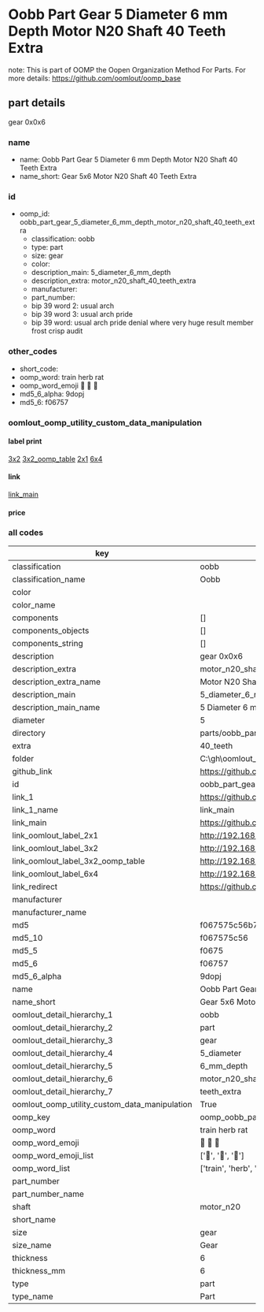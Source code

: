 # Oobb Part Gear 5 Diameter 6 mm Depth Motor N20 Shaft 40 Teeth Extra  

note: This is part of OOMP the Oopen Organization Method For Parts. For more details: https://github.com/oomlout/oomp_base

##  part details
  



gear 0x0x6



### name
* name: Oobb Part Gear 5 Diameter 6 mm Depth Motor N20 Shaft 40 Teeth Extra
* name_short: Gear 5x6 Motor N20 Shaft 40 Teeth Extra
### id
* oomp_id: oobb_part_gear_5_diameter_6_mm_depth_motor_n20_shaft_40_teeth_extra
  * classification: oobb
  * type: part
  * size: gear
  * color: 
  * description_main: 5_diameter_6_mm_depth
  * description_extra: motor_n20_shaft_40_teeth_extra
  * manufacturer: 
  * part_number: 
  * bip 39 word 2: usual arch
  * bip 39 word 3: usual arch pride
  * bip 39 word: usual arch pride denial where very huge result member frost crisp audit

### other_codes
* short_code: 
* oomp_word: train herb rat
* oomp_word_emoji :train: :herb: :rat:
* md5_6_alpha: 9dopj
* md5_6: f06757






### oomlout_oomp_utility_custom_data_manipulation
#### label print
[3x2](http://192.168.1.245:1112/?label=oomp%209dopj)
[3x2_oomp_table](http://192.168.1.108:1112/?label=oomp%209dopj)
[2x1](http://192.168.1.242:1112/?label=oomp%209dopj)
[6x4](http://192.168.1.55:1112/?label=oomp%209dopj)    

#### link

[link_main](https://github.com/oomlout/oomlout_oobb_version_4_generated_parts/tree/main/navigation_oomp/oobb/part/gear/5_diameter_6_mm_depth/motor_n20_shaft_40_teeth_extra/part)                              

#### price







### all codes 
| key | value |  
| --- | --- |  
| classification | oobb |  
| classification_name | Oobb |  
| color |  |  
| color_name |  |  
| components | [] |  
| components_objects | [] |  
| components_string | [] |  
| description | gear 0x0x6 |  
| description_extra | motor_n20_shaft_40_teeth_extra |  
| description_extra_name | Motor N20 Shaft 40 Teeth Extra |  
| description_main | 5_diameter_6_mm_depth |  
| description_main_name | 5 Diameter 6 mm Depth |  
| diameter | 5 |  
| directory | parts/oobb_part_gear_5_diameter_6_mm_depth_motor_n20_shaft_40_teeth_extra |  
| extra | 40_teeth |  
| folder | C:\gh\oomlout_oobb_version_4_generated_parts\parts\oobb_part_gear_5_diameter_6_mm_depth_motor_n20_shaft_40_teeth_extra |  
| github_link | https://github.com/oomlout/oomlout_oomp_part_src/tree/main/parts/oobb_part_gear_5_diameter_6_mm_depth_motor_n20_shaft_40_teeth_extra |  
| id | oobb_part_gear_5_diameter_6_mm_depth_motor_n20_shaft_40_teeth_extra |  
| link_1 | https://github.com/oomlout/oomlout_oobb_version_4_generated_parts/tree/main/navigation_oomp/oobb/part/gear/5_diameter_6_mm_depth/motor_n20_shaft_40_teeth_extra/part |  
| link_1_name | link_main |  
| link_main | https://github.com/oomlout/oomlout_oobb_version_4_generated_parts/tree/main/navigation_oomp/oobb/part/gear/5_diameter_6_mm_depth/motor_n20_shaft_40_teeth_extra/part |  
| link_oomlout_label_2x1 | http://192.168.1.242:1112/?label=oomp%209dopj |  
| link_oomlout_label_3x2 | http://192.168.1.245:1112/?label=oomp%209dopj |  
| link_oomlout_label_3x2_oomp_table | http://192.168.1.108:1112/?label=oomp%209dopj |  
| link_oomlout_label_6x4 | http://192.168.1.55:1112/?label=oomp%209dopj |  
| link_redirect | https://github.com/oomlout/oomlout_oobb_version_4_generated_parts/tree/main/parts/oobb_gear_05_06_ex_40_teeth_sh_motor_n20 |  
| manufacturer |  |  
| manufacturer_name |  |  
| md5 | f067575c56b7cdd7cbfd23a75502c781 |  
| md5_10 | f067575c56 |  
| md5_5 | f0675 |  
| md5_6 | f06757 |  
| md5_6_alpha | 9dopj |  
| name | Oobb Part Gear 5 Diameter 6 mm Depth Motor N20 Shaft 40 Teeth Extra |  
| name_short | Gear 5x6 Motor N20 Shaft 40 Teeth Extra |  
| oomlout_detail_hierarchy_1 | oobb |  
| oomlout_detail_hierarchy_2 | part |  
| oomlout_detail_hierarchy_3 | gear |  
| oomlout_detail_hierarchy_4 | 5_diameter |  
| oomlout_detail_hierarchy_5 | 6_mm_depth |  
| oomlout_detail_hierarchy_6 | motor_n20_shaft_40 |  
| oomlout_detail_hierarchy_7 | teeth_extra |  
| oomlout_oomp_utility_custom_data_manipulation | True |  
| oomp_key | oomp_oobb_part_gear_5_diameter_6_mm_depth_motor_n20_shaft_40_teeth_extra |  
| oomp_word | train herb rat |  
| oomp_word_emoji | :train: :herb: :rat: |  
| oomp_word_emoji_list | [':train:', ':herb:', ':rat:'] |  
| oomp_word_list | ['train', 'herb', 'rat'] |  
| part_number |  |  
| part_number_name |  |  
| shaft | motor_n20 |  
| short_name |  |  
| size | gear |  
| size_name | Gear |  
| thickness | 6 |  
| thickness_mm | 6 |  
| type | part |  
| type_name | Part |  
